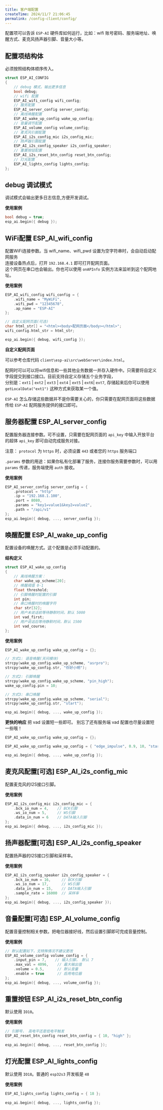 ```yaml
---
title: 客户端配置
createTime: 2024/11/7 21:06:45
permalink: /config-client/config/
---
```

 
配置项可以告诉 `ESP-AI` 硬件库如何运行，比如：wifi 账号密码、服务端地址、唤醒方式、麦克风扬声器引脚、音量大小等。


## 配置项结构体

必须按照结构体顺序传入。

```c
struct ESP_AI_CONFIG
{
    // debug 模式，输出更多信息
    bool debug;
    // wifi 配置
    ESP_AI_wifi_config wifi_config;
    // 服务配置
    ESP_AI_server_config server_config;
    // 离线唤醒配置
    ESP_AI_wake_up_config wake_up_config;
    // 音量调节配置
    ESP_AI_volume_config volume_config;
    // 麦克风引脚配置
    ESP_AI_i2s_config_mic i2s_config_mic;
    // 扬声器引脚配置
    ESP_AI_i2s_config_speaker i2s_config_speaker;
    // 重置按钮配置
    ESP_AI_i2s_reset_btn_config reset_btn_config;
    // 灯光配置
    ESP_AI_lights_config lights_config;
};

```


## debug 调试模式
调试模式会输出更多日志信息,方便开发调试。

**使用案例**
```c
bool debug = true;
esp_ai.begin({ debug });
```


## WiFi配置 ESP_AI_wifi_config 

配置WiFi连接参数。当 wifi_name、wifi_pwd 设置为空字符串时，会自动启动配网服务   
连接设备热点后，打开 `192.168.4.1` 即可打开配网页面。   
这个网页在串口也会输出。你也可以使用 `onAPInfo` 实例方法来监听到这个配网地址。


**使用案例**
```c
ESP_AI_wifi_config wifi_config = {
    .wifi_name = "MyWiFi",
    .wifi_pwd = "12345678",
    .ap_name = "ESP-AI"
};

// 自定义配网页面(可选)
char html_str[] = "<html><body>配网页面</body></html>";
wifi_config.html_str = html_str;

esp_ai.begin({ debug, wifi_config });
```


**自定义配网页面**    

可以参考仓库代码 `client\esp-ai\src\webServer\index.html`。   

配网时可以可以将wifi信息和一些其他业务数据一并存入硬件中。只需要将自定义字段提交到接口接口。目前支持自定义存储五个业务字段，    
分别是：`ext1` | `ext2` | `ext3` | `ext4` | `ext5` | `ext6`| `ext7`, 存储起来后你可以使用 `getLocalData("ext1")` 这种方式来获取某一个值。

`ESP-AI` 怎么存储这些数据并不是你需要关心的，你只需要在配网页面将这些数据传给 `ESP-AI` 配网服务提供的接口即可。


## 服务器配置 ESP_AI_server_config 
配置服务器连接参数。可不设置，只需要在配网页面的 `api_key` 中输入开放平台的超体 `api_key` 即可自动完成服务对接。

注意： `protocol` 为 `https` 时，必须设置 `443` 或者您的 `https` 服务端口

`.params` 参数的用途：如果你私有化部署了服务，连接你服务需要参数时，可以用 `params` 传递，服务端使用 `auth` 接收。

**使用案例**
```c
ESP_AI_server_config server_config = {
    .protocol = "http"
    .ip = "192.168.1.100",
    .port = 8080,
    .params = "key1=value1&key2=value2",
    .path = "/api/v1"
};
esp_ai.begin({ debug, ..., server_config });
```
 

## 唤醒配置 ESP_AI_wake_up_config 
配置设备的唤醒方式。这个配置是必须手动配置的。


**结构定义**
```c
struct ESP_AI_wake_up_config
{
    // 离线唤醒方案：
    char wake_up_scheme[20];
    // 唤醒阈值 0-1
    float threshold;
    // 引脚唤醒时配置的引脚
    int pin;
    // 串口唤醒时的唤醒字符
    char str[32];
    // 用户未说话前等待静默时间，默认 5000
    int vad_first;
    // 用户说话后等待静默时间，默认 1500
    int vad_course;
};

```

**使用案例**


```c
ESP_AI_wake_up_config wake_up_config = {};

// 方式1: 语音唤醒(天问模块)
strcpy(wake_up_config.wake_up_scheme, "asrpro");
strcpy(wake_up_config.str, "你好小明");

// 方式2: 引脚唤醒
strcpy(wake_up_config.wake_up_scheme, "pin_high");
wake_up_config.pin = 10;

// 方式3: 串口唤醒
strcpy(wake_up_config.wake_up_scheme, "serial"); 
strcpy(wake_up_config.str, "start");

esp_ai.begin({ debug, ..., wake_up_config });
```

**更快的响应**
把 vad 设置短一些即可。 别忘了还有服务端 vad 配置也尽量设置短一些哦！
```c
ESP_AI_wake_up_config wake_up_config = {};

ESP_AI_wake_up_config wake_up_config = { "edge_impulse", 0.9, 10, "start",  5000, 500  }; // 内置语音唤醒

esp_ai.begin({ debug, ..., wake_up_config });
```


## 麦克风配置[可选] ESP_AI_i2s_config_mic
配置麦克风的I2S接口引脚。

**使用案例**
```c
ESP_AI_i2s_config_mic i2s_config_mic = {
    .bck_io_num = 4,    // BCK引脚
    .ws_io_num = 5,     // WS引脚  
    .data_in_num = 6    // DATA输入引脚
};
esp_ai.begin({ debug, ..., i2s_config_mic });
```

## 扬声器配置[可选] ESP_AI_i2s_config_speaker  
配置扬声器的I2S接口引脚和采样率。

**使用案例**
```c
ESP_AI_i2s_config_speaker i2s_config_speaker = {
    .bck_io_num = 16,     // BCK引脚
    .ws_io_num = 17,      // WS引脚
    .data_in_num = 15,    // DATA输入引脚
    .sample_rate = 16000  // 采样率
};
esp_ai.begin({ debug, ..., i2s_config_speaker });
```

## 音量配置[可选] ESP_AI_volume_config 
配置音量控制相关参数。把电位器接好线，然后设置引脚即可完成音量控制。

**使用案例**
```c
// 默认配置如下，无特殊情况不建议更改
ESP_AI_volume_config volume_config = {
    .input_pin = 7,    // 输入引脚， 默认 7
    .max_val = 4096,    // 最大输出值
    .volume = 0.5,      // 默认音量
    .enable = true      // 启用电位器
};
esp_ai.begin({ debug, ..., volume_config });
```


## 重置按钮 ESP_AI_i2s_reset_btn_config 
默认使用 `IO10`。 

**使用案例**
```c
// 引脚号， 高电平还是低电平触发
ESP_AI_reset_btn_config reset_btn_config = { 10, "high" };
 
esp_ai.begin({ debug, ..., reset_btn_config });
```


## 灯光配置 ESP_AI_lights_config 
默认使用 `IO18`。普通的 `esp32s3` 开发板是 `48`

**使用案例**
```c 
ESP_AI_lights_config lights_config = { 18 };
 
esp_ai.begin({ debug, ..., lights_config });
```



